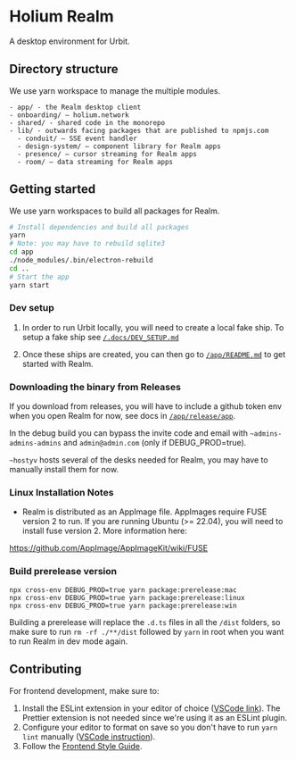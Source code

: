 # Holium Realm

A desktop environment for Urbit.

## Directory structure

We use yarn workspace to manage the multiple modules.

```
- app/ - the Realm desktop client
- onboarding/ – holium.network
- shared/ - shared code in the monorepo
- lib/ - outwards facing packages that are published to npmjs.com
  - conduit/ – SSE event handler
  - design-system/ – component library for Realm apps
  - presence/ – cursor streaming for Realm apps
  - room/ – data streaming for Realm apps
```

## Getting started

We use yarn workspaces to build all packages for Realm.

```zsh
# Install dependencies and build all packages
yarn
# Note: you may have to rebuild sqlite3
cd app
./node_modules/.bin/electron-rebuild
cd ..
# Start the app
yarn start
```

### Dev setup

1. In order to run Urbit locally, you will need to create a local fake ship. To setup a fake ship see [`/.docs/DEV_SETUP.md`](/.docs/DEV_SETUP.md)

2. Once these ships are created, you can then go to [`/app/README.md`](/app/README.md) to get started with Realm.

### Downloading the binary from Releases

If you download from releases, you will have to include a github token env when you open Realm for now, see docs in [`/app/release/app`](https://github.com/holium/realm/tree/main/app/release/app/README.md).

In the debug build you can bypass the invite code and email with `~admins-admins-admins` and `admin@admin.com` (only if DEBUG_PROD=true).

`~hostyv` hosts several of the desks needed for Realm, you may have to manually install them for now.

### Linux Installation Notes

- Realm is distributed as an AppImage file. AppImages require FUSE version 2 to run. If you are running Ubuntu (>= 22.04), you will need to install fuse version 2. More information here:

https://github.com/AppImage/AppImageKit/wiki/FUSE

### Build prerelease version

```
npx cross-env DEBUG_PROD=true yarn package:prerelease:mac
npx cross-env DEBUG_PROD=true yarn package:prerelease:linux
npx cross-env DEBUG_PROD=true yarn package:prerelease:win
```

Building a prerelease will replace the `.d.ts` files in all the `/dist` folders, so make sure to run `rm -rf ./**/dist` followed by `yarn` in root when you want to run Realm in dev mode again.

## Contributing

For frontend development, make sure to:

1. Install the ESLint extension in your editor of choice ([VSCode link](https://marketplace.visualstudio.com/items?itemName=dbaeumer.vscode-eslint)). The Prettier extension is not needed since we're using it as an ESLint plugin.
2. Configure your editor to format on save so you don't have to run `yarn lint` manually ([VSCode instruction](https://code.visualstudio.com/updates/v1_6#_format-on-save)).
3. Follow the [Frontend Style Guide](./.docs/FRONTEND.md).
